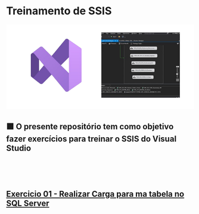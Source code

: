# Treinamento de SSIS

![image](https://raw.githubusercontent.com/PedroCastilhos/TreinamentoSSIS/main/image.png)

## 🟪 O presente repositório tem como objetivo fazer exercícios para treinar o SSIS do Visual Studio

<br>
<br>
<br>
  
## [Exercicio 01 - Realizar Carga para ma tabela no SQL Server](https://github.com/PedroCastilhos/TreinamentoSSIS/tree/main/Ex001)
